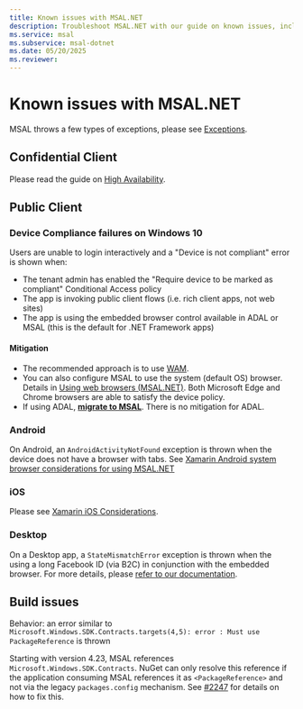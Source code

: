 ```yaml
---
title: Known issues with MSAL.NET
description: Troubleshoot MSAL.NET with our guide on known issues, including device compliance failures, AndroidActivityNotFound exceptions, and build issues.
ms.service: msal
ms.subservice: msal-dotnet
ms.date: 05/20/2025
ms.reviewer: 
---
```


# Known issues with MSAL.NET

MSAL throws a few types of exceptions, please see [Exceptions](../advanced/exceptions/index.md).

## Confidential Client

Please read the guide on [High Availability](../advanced/high-availability.md).

## Public Client

### Device Compliance failures on Windows 10

Users are unable to login interactively and a "Device is not compliant" error is shown when:

* The tenant admin has enabled the "Require device to be marked as compliant" Conditional Access policy
* The app is invoking public client flows (i.e. rich client apps, not web sites)
* The app is using the embedded browser control available in ADAL or MSAL (this is the default for .NET Framework apps)

#### Mitigation

* The recommended approach is to use [WAM](../acquiring-tokens/desktop-mobile/wam.md).
* You can also configure MSAL to use the system (default OS) browser. Details in [Using web browsers (MSAL.NET)](/azure/active-directory/develop/msal-net-web-browsers#how-to-use-the-default-os-browser). Both Microsoft Edge and Chrome browsers are able to satisfy the device policy.
* If using ADAL, [**migrate to MSAL**](/entra/identity-platform/msal-migration). There is no mitigation for ADAL.

### Android

On Android, an `AndroidActivityNotFound` exception is thrown when the device does not have a browser with tabs. See [Xamarin Android system browser considerations for using MSAL.NET](/azure/active-directory/develop/msal-net-system-browser-android-considerations#known-issues)

### iOS

Please see [Xamarin iOS Considerations](/azure/active-directory/develop/msal-net-xamarin-ios-considerations#known-issues-with-ios-12-and-authentication).

### Desktop

On a Desktop app, a `StateMismatchError` exception is thrown when the using a long Facebook ID (via B2C) in conjunction with the embedded browser.
For more details, please [refer to our documentation](../advanced/exceptions/understanding-statemismatcherror.md).

## Build issues

Behavior: an error similar to `Microsoft.Windows.SDK.Contracts.targets(4,5): error : Must use PackageReference` is thrown

Starting with version 4.23, MSAL references `Microsoft.Windows.SDK.Contracts`. NuGet can only resolve this reference if the application consuming MSAL references it as `<PackageReference>` and not via the legacy `packages.config` mechanism. See [#2247](https://github.com/AzureAD/microsoft-authentication-library-for-dotnet/issues/2247) for details on how to fix this.
